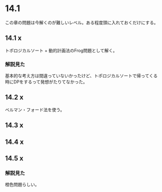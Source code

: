 # 14.1

この章の問題は今解くのが難しいレベル。ある程度頭に入れておくだけにする。

## 14.1 x

トポロジカルソート + 動的計画法のFrog問題として解く。

### 解説見た

基本的な考え方は間違っていないかったけど、トポロジカルソートで帰ってくる時にDPをするって発想がたりてなかった。

## 14.2 x

ベルマン・フォード法を使う。

## 14.3 x

## 14.4 x

## 14.5 x

### 解説見た

橙色問題らしい。
